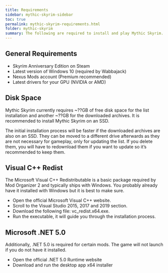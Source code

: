```yaml
---
title: Requirements
sidebar: mythic-skyrim-sidebar
toc: true
permalink: mythic-skyrim-requirements.html
folder: mythic-skyrim
summary: The following are required to install and play Mythic Skyrim.
---
```


## General Requirements
* Skyrim Anniversary Edition on Steam
* Latest version of Windows 10 (required by Wabbajack)
* Nexus Mods account (Premium recommended)
* Latest drivers for your GPU (NVIDIA or AMD)

## Disk Space
Mythic Skyrim currently requires ~??GB of free disk space for the list installation and another ~??GB for the downloaded archives.
It is recommended to install Mythic Skyrim on an SSD.

The initial installation process will be faster if the downloaded archives are also on an SSD.
They can be moved to a different drive afterwards as they are not necessary for gameplay, only for updating the list.
If you delete them, you will have to redownload them if you want to update so it’s recommended to keep them.

## Visual C++ Redist
The Microsoft Visual C++ Redistributable is a basic package required by Mod Organizer 2 and typically ships with Windows.
You probably already have it installed with Windows but it is best to make sure.
* Open the official Microsoft Visual C++ website.
* Scroll to the Visual Studio 2015, 2017 and 2019 section.
* Download the following file: vc_redist.x64.exe.
* Run the executable, it will guide you through the installation process.

## Microsoft .NET 5.0
Additionally, .NET 5.0 is required for certain mods. The game will not launch if you do not have it installed.
* Open the official .NET 5.0 Runtime website
* Download and run the desktop app x64 installer
